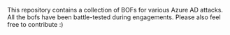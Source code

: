 This repository contains a collection of BOFs for various Azure AD attacks. All the bofs have been battle-tested during engagements. Please also feel free to contribute :)